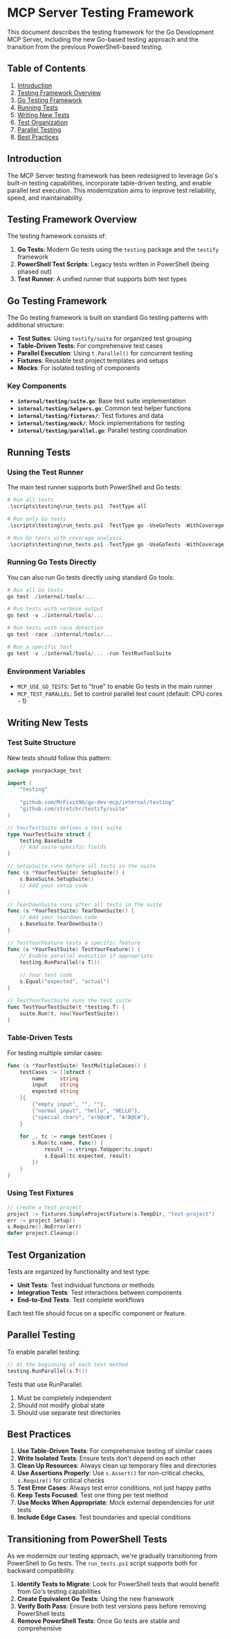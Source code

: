 # MCP Server Testing Framework

This document describes the testing framework for the Go Development MCP Server, including the new Go-based testing approach and the transition from the previous PowerShell-based testing.

## Table of Contents

1. [Introduction](#introduction)
2. [Testing Framework Overview](#testing-framework-overview)
3. [Go Testing Framework](#go-testing-framework)
4. [Running Tests](#running-tests)
5. [Writing New Tests](#writing-new-tests)
6. [Test Organization](#test-organization)
7. [Parallel Testing](#parallel-testing)
8. [Best Practices](#best-practices)

## Introduction

The MCP Server testing framework has been redesigned to leverage Go's built-in testing capabilities, incorporate table-driven testing, and enable parallel test execution. This modernization aims to improve test reliability, speed, and maintainability.

## Testing Framework Overview

The testing framework consists of:

1. **Go Tests**: Modern Go tests using the `testing` package and the `testify` framework
2. **PowerShell Test Scripts**: Legacy tests written in PowerShell (being phased out)
3. **Test Runner**: A unified runner that supports both test types

## Go Testing Framework

The Go testing framework is built on standard Go testing patterns with additional structure:

- **Test Suites**: Using `testify/suite` for organized test grouping
- **Table-Driven Tests**: For comprehensive test cases
- **Parallel Execution**: Using `t.Parallel()` for concurrent testing
- **Fixtures**: Reusable test project templates and setups
- **Mocks**: For isolated testing of components

### Key Components

- **`internal/testing/suite.go`**: Base test suite implementation
- **`internal/testing/helpers.go`**: Common test helper functions
- **`internal/testing/fixtures/`**: Test fixtures and data
- **`internal/testing/mock/`**: Mock implementations for testing
- **`internal/testing/parallel.go`**: Parallel testing coordination

## Running Tests

### Using the Test Runner

The main test runner supports both PowerShell and Go tests:

```powershell
# Run all tests
.\scripts\testing\run_tests.ps1 -TestType all

# Run only Go tests
.\scripts\testing\run_tests.ps1 -TestType go -UseGoTests -WithCoverage -WithRaceDetection

# Run Go tests with coverage analysis
.\scripts\testing\run_tests.ps1 -TestType go -UseGoTests -WithCoverage
```

### Running Go Tests Directly

You can also run Go tests directly using standard Go tools:

```powershell
# Run all Go tests
go test ./internal/tools/...

# Run tests with verbose output
go test -v ./internal/tools/...

# Run tests with race detection
go test -race ./internal/tools/...

# Run a specific test
go test -v ./internal/tools/... -run TestRunToolSuite
```

### Environment Variables

- `MCP_USE_GO_TESTS`: Set to "true" to enable Go tests in the main runner
- `MCP_TEST_PARALLEL`: Set to control parallel test count (default: CPU cores - 1)

## Writing New Tests

### Test Suite Structure

New tests should follow this pattern:

```go
package yourpackage_test

import (
	"testing"
	
	"github.com/MrFixit96/go-dev-mcp/internal/testing"
	"github.com/stretchr/testify/suite"
)

// YourTestSuite defines a test suite
type YourTestSuite struct {
	testing.BaseSuite
	// Add suite-specific fields
}

// SetupSuite runs before all tests in the suite
func (s *YourTestSuite) SetupSuite() {
	s.BaseSuite.SetupSuite()
	// Add your setup code
}

// TearDownSuite runs after all tests in the suite
func (s *YourTestSuite) TearDownSuite() {
	// Add your teardown code
	s.BaseSuite.TearDownSuite()
}

// TestYourFeature tests a specific feature
func (s *YourTestSuite) TestYourFeature() {
	// Enable parallel execution if appropriate
	testing.RunParallel(s.T())
	
	// Your test code
	s.Equal("expected", "actual")
}

// TestYourTestSuite runs the test suite
func TestYourTestSuite(t *testing.T) {
	suite.Run(t, new(YourTestSuite))
}
```

### Table-Driven Tests

For testing multiple similar cases:

```go
func (s *YourTestSuite) TestMultipleCases() {
	testCases := []struct {
		name     string
		input    string
		expected string
	}{
		{"empty input", "", ""},
		{"normal input", "hello", "HELLO"},
		{"special chars", "a!b@c#", "A!B@C#"},
	}
	
	for _, tc := range testCases {
		s.Run(tc.name, func() {
			result := strings.ToUpper(tc.input)
			s.Equal(tc.expected, result)
		})
	}
}
```

### Using Test Fixtures

```go
// Create a test project
project := fixtures.SimpleProjectFixture(s.TempDir, "test-project")
err := project.Setup()
s.Require().NoError(err)
defer project.Cleanup()
```

## Test Organization

Tests are organized by functionality and test type:

- **Unit Tests**: Test individual functions or methods
- **Integration Tests**: Test interactions between components
- **End-to-End Tests**: Test complete workflows

Each test file should focus on a specific component or feature.

## Parallel Testing

To enable parallel testing:

```go
// At the beginning of each test method
testing.RunParallel(s.T())
```

Tests that use RunParallel:
1. Must be completely independent
2. Should not modify global state
3. Should use separate test directories

## Best Practices

1. **Use Table-Driven Tests**: For comprehensive testing of similar cases
2. **Write Isolated Tests**: Ensure tests don't depend on each other
3. **Clean Up Resources**: Always clean up temporary files and directories
4. **Use Assertions Properly**: Use `s.Assert()` for non-critical checks, `s.Require()` for critical checks
5. **Test Error Cases**: Always test error conditions, not just happy paths
6. **Keep Tests Focused**: Test one thing per test method
7. **Use Mocks When Appropriate**: Mock external dependencies for unit tests
8. **Include Edge Cases**: Test boundaries and special conditions

## Transitioning from PowerShell Tests

As we modernize our testing approach, we're gradually transitioning from PowerShell to Go tests. The `run_tests.ps1` script supports both for backward compatibility.

1. **Identify Tests to Migrate**: Look for PowerShell tests that would benefit from Go's testing capabilities
2. **Create Equivalent Go Tests**: Using the new framework
3. **Verify Both Pass**: Ensure both test versions pass before removing PowerShell tests
4. **Remove PowerShell Tests**: Once Go tests are stable and comprehensive
